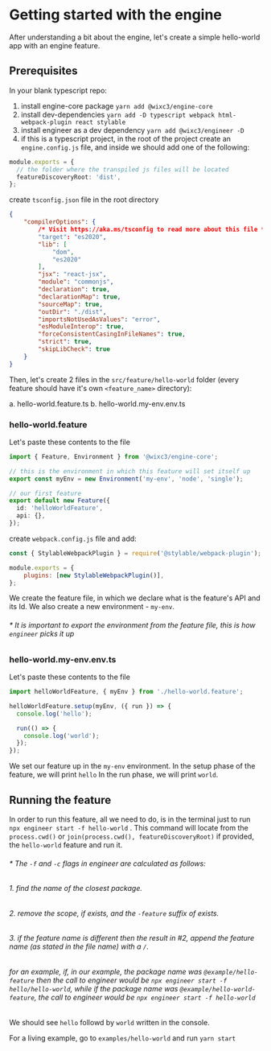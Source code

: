 # Getting started with the engine

After understanding a bit about the engine, let's create a simple hello-world app with an engine feature.

## Prerequisites

In your blank typescript repo:

1. install engine-core package `yarn add @wixc3/engine-core`
2. install dev-dependencies `yarn add -D typescript webpack html-webpack-plugin react stylable`
3. install engineer as a dev dependency `yarn add @wixc3/engineer -D`
4. if this is a typescript project, in the root of the project create an `engine.config.js` file, and inside we should add one of the following:

```ts
module.exports = {
  // the folder where the transpiled js files will be located
  featureDiscoveryRoot: 'dist',
};
```

create `tsconfig.json` file in the root directory

```json
{
    "compilerOptions": {
        /* Visit https://aka.ms/tsconfig to read more about this file */
        "target": "es2020",
        "lib": [
            "dom",
            "es2020"
        ],
        "jsx": "react-jsx",
        "module": "commonjs",
        "declaration": true,
        "declarationMap": true,
        "sourceMap": true,
        "outDir": "./dist",
        "importsNotUsedAsValues": "error",
        "esModuleInterop": true,
        "forceConsistentCasingInFileNames": true,
        "strict": true,
        "skipLibCheck": true
    }
}
```

Then, let's create 2 files in the `src/feature/hello-world` folder (every feature should have it's own `<feature_name>` directory):

a. hello-world.feature.ts
b. hello-world.my-env.env.ts

### hello-world.feature

Let's paste these contents to the file

```ts
import { Feature, Environment } from '@wixc3/engine-core';

// this is the environment in which this feature will set itself up
export const myEnv = new Environment('my-env', 'node', 'single');

// our first feature
export default new Feature({
  id: 'helloWorldFeature',
  api: {},
});
```

create `webpack.config.js` file and add:

```js
const { StylableWebpackPlugin } = require('@stylable/webpack-plugin');

module.exports = {
    plugins: [new StylableWebpackPlugin()],
};

```


We create the feature file, in which we declare what is the feature's API and its Id.
We also create a new environment - `my-env`.

###### \* It is important to export the environment from the feature file, this is how `engineer` picks it up

### hello-world.my-env.env.ts

Let's paste these contents to the file

```ts
import helloWorldFeature, { myEnv } from './hello-world.feature';

helloWorldFeature.setup(myEnv, ({ run }) => {
  console.log('hello');

  run(() => {
    console.log('world');
  });
});
```

We set our feature up in the `my-env` environment.
In the setup phase of the feature, we will print `hello`
In the run phase, we will print `world`.

## Running the feature

In order to run this feature, all we need to do, is in the terminal just to run `npx engineer start -f hello-world` .
This command will locate from the `process.cwd()` or `join(process.cwd(), featureDiscoveryRoot)` if provided, the `hello-world` feature and run it.

###### \* The `-f` and `-c` flags in engineer are calculated as follows:

###### 1. find the name of the closest package.

###### 2. remove the scope, if exists, and the `-feature` suffix of exists.

###### 3. if the feature name is different then the result in #2, append the feature name (as stated in the file name) with a `/`.

###### for an example, if, in our example, the package name was `@example/hello-feature` then the call to engineer would be `npx engineer start -f hello/hello-world`, while if the package name was `@example/hello-world-feature`, the call to engineer would be `npx engineer start -f hello-world`

We should see `hello` followd by `world` written in the console.

For a living example, go to `examples/hello-world` and run `yarn start`
